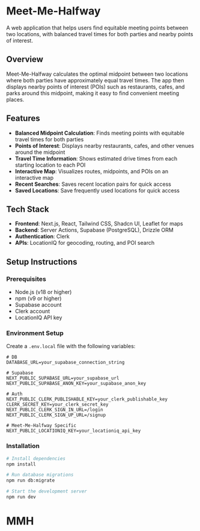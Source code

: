 # Meet-Me-Halfway

A web application that helps users find equitable meeting points between two locations, with balanced travel times for both parties and nearby points of interest.

## Overview

Meet-Me-Halfway calculates the optimal midpoint between two locations where both parties have approximately equal travel times. The app then displays nearby points of interest (POIs) such as restaurants, cafes, and parks around this midpoint, making it easy to find convenient meeting places.

## Features

- **Balanced Midpoint Calculation**: Finds meeting points with equitable travel times for both parties
- **Points of Interest**: Displays nearby restaurants, cafes, and other venues around the midpoint
- **Travel Time Information**: Shows estimated drive times from each starting location to each POI
- **Interactive Map**: Visualizes routes, midpoints, and POIs on an interactive map
- **Recent Searches**: Saves recent location pairs for quick access
- **Saved Locations**: Save frequently used locations for quick access

## Tech Stack

- **Frontend**: Next.js, React, Tailwind CSS, Shadcn UI, Leaflet for maps
- **Backend**: Server Actions, Supabase (PostgreSQL), Drizzle ORM
- **Authentication**: Clerk
- **APIs**: LocationIQ for geocoding, routing, and POI search

## Setup Instructions

### Prerequisites

- Node.js (v18 or higher)
- npm (v9 or higher)
- Supabase account
- Clerk account
- LocationIQ API key

### Environment Setup

Create a `.env.local` file with the following variables:

```
# DB
DATABASE_URL=your_supabase_connection_string

# Supabase
NEXT_PUBLIC_SUPABASE_URL=your_supabase_url
NEXT_PUBLIC_SUPABASE_ANON_KEY=your_supabase_anon_key

# Auth
NEXT_PUBLIC_CLERK_PUBLISHABLE_KEY=your_clerk_publishable_key
CLERK_SECRET_KEY=your_clerk_secret_key
NEXT_PUBLIC_CLERK_SIGN_IN_URL=/login
NEXT_PUBLIC_CLERK_SIGN_UP_URL=/signup

# Meet-Me-Halfway Specific
NEXT_PUBLIC_LOCATIONIQ_KEY=your_locationiq_api_key
```

### Installation

```bash
# Install dependencies
npm install

# Run database migrations
npm run db:migrate

# Start the development server
npm run dev
```

# MMH
